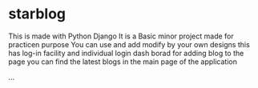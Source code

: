 # starblog
This is made with Python Django
It is a Basic minor project made for practicen purpose
You can use and add modify by your own designs
this has log-in facility and individual login dash borad
for adding blog to the page
you can find the latest blogs in the main page of the application

...
